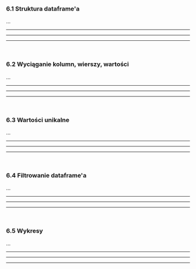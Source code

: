 ### 6.1 Struktura dataframe'a
...

---
---
---
&nbsp;
### 6.2 Wyciąganie kolumn, wierszy, wartości
...

---
---
---
&nbsp;
### 6.3 Wartości unikalne
...

---
---
---
&nbsp;
### 6.4 Filtrowanie dataframe'a
...

---
---
---
&nbsp;
### 6.5 Wykresy
...

---
---
---
&nbsp;
